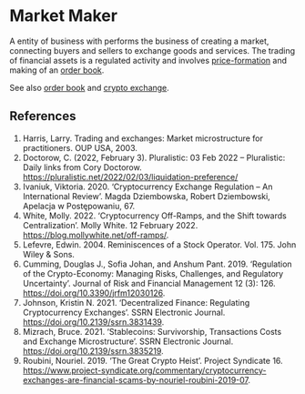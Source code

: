 # Market Maker
A entity of business with performs the business of creating a market, connecting buyers and sellers to exchange goods and services. The trading of financial assets is a regulated activity and involves [price-formation](price-formation.md) and making of an [order book](order-book.md).

See also [order book](order-book.md) and [crypto exchange](crypto-exchange.md).

## References
1. Harris, Larry. Trading and exchanges: Market microstructure for practitioners. OUP USA, 2003.
1. Doctorow, C. (2022, February 3). Pluralistic: 03 Feb 2022 – Pluralistic: Daily links from Cory Doctorow. https://pluralistic.net/2022/02/03/liquidation-preference/
1. Ivaniuk, Viktoria. 2020. ‘Cryptocurrency Exchange Regulation – An International Review’. Magda Dziembowska, Robert Dziembowski, Apelacja w Postępowaniu, 67.
1. White, Molly. 2022. ‘Cryptocurrency Off-Ramps, and the Shift towards Centralization’. Molly White. 12 February 2022. https://blog.mollywhite.net/off-ramps/.
1. Lefevre, Edwin. 2004. Reminiscences of a Stock Operator. Vol. 175. John Wiley & Sons.
1. Cumming, Douglas J., Sofia Johan, and Anshum Pant. 2019. ‘Regulation of the Crypto-Economy: Managing Risks, Challenges, and Regulatory Uncertainty’. Journal of Risk and Financial Management 12 (3): 126. https://doi.org/10.3390/jrfm12030126.
1. Johnson, Kristin N. 2021. ‘Decentralized Finance: Regulating Cryptocurrency Exchanges’. SSRN Electronic Journal. https://doi.org/10.2139/ssrn.3831439.
1. Mizrach, Bruce. 2021. ‘Stablecoins: Survivorship, Transactions Costs and Exchange Microstructure’. SSRN Electronic Journal. https://doi.org/10.2139/ssrn.3835219.
1. Roubini, Nouriel. 2019. ‘The Great Crypto Heist’. Project Syndicate 16. https://www.project-syndicate.org/commentary/cryptocurrency-exchanges-are-financial-scams-by-nouriel-roubini-2019-07.